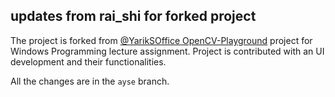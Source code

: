 ## updates from rai_shi for forked project
The project is forked from [@YarikSOffice OpenCV-Playground](https://github.com/YarikSOffice/OpenCV-Playground) project for Windows Programming lecture assignment. Project is contributed with an UI development and their functionalities.

All the changes are in the ```ayse``` branch. 
